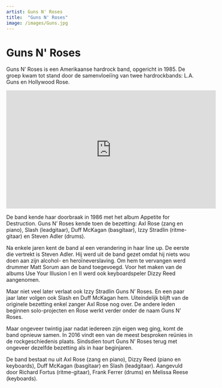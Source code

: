 ```yaml
---
artist: Guns N' Roses
title:  "Guns N' Roses"
image: /images/Guns.jpg
---
```


# Guns N' Roses

<span class="lead">Guns N’ Roses is een Amerikaanse hardrock band, opgericht in 1985. De groep kwam tot stand door de samenvloeiïng van twee hardrockbands: L.A. Guns en Hollywood Rose.</span> 

<iframe width="560" height="315" src="https://www.youtube.com/embed/NmqK0aXkHho" frameborder="0" allowfullscreen></iframe>De band kende haar doorbraak in 1986 met het album <span class="engels">Appetite for Destruction</span>. <span class="engels">Guns N’ Roses</span> kende toen de bezetting: Axl Rose (zang en piano), Slash (leadgitaar), Duff McKagan (basgitaar), Izzy Stradlin (ritme-gitaar) en Steven Adler (drums).Na enkele jaren kent de band al een verandering in haar <span class="engels">line up</span>. De eerste die vertrekt is Steven Adler. Hij werd uit de band gezet omdat hij niets wou doen aan zijn alcohol- en heroïneverslaving. Om hem te vervangen werd drummer Matt Sorum aan de band toegevoegd. Voor het maken van de albums <span class="engels">Use Your Illusion I</span> en <span class="engels">II</span> werd ook keyboardspeler Dizzy Reed aangenomen. Maar niet veel later verlaat ook Izzy Stradlin <span class="engels">Guns N’ Roses</span>. En een paar jaar later volgen ook Slash en Duff McKagan hem. Uiteindelijk blijft van de originele bezetting enkel zanger Axl Rose nog over. De andere leden beginnen solo-projecten en Rose werkt verder onder de naam <span class="engels">Guns N’ Roses</span>. Maar ongeveer twintig jaar nadat iedereen zijn eigen weg ging, komt de band opnieuw samen. In 2016 vindt een van de meest besproken reünies in de rockgeschiedenis plaats. Sindsdien tourt <span class="engels">Guns N’ Roses</span> terug met ongeveer dezelfde bezetting als in haar beginjaren. De band bestaat nu uit Axl Rose (zang en piano), Dizzy Reed (piano en keyboards), Duff McKagan (basgitaar) en Slash (leadgitaar). Aangevuld door Richard Fortus (ritme-gitaar), Frank Ferrer (drums) en Melissa Reese (keyboards).
